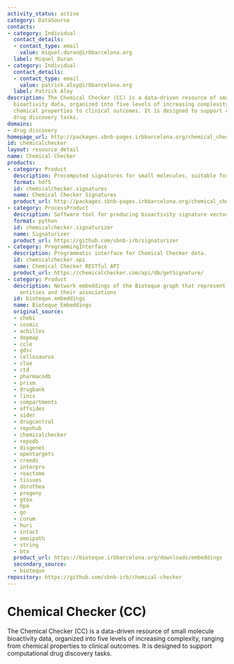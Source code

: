 ```yaml
---
activity_status: active
category: DataSource
contacts:
- category: Individual
  contact_details:
  - contact_type: email
    value: miquel.duran@irbbarcelona.org
  label: Miquel Duran
- category: Individual
  contact_details:
  - contact_type: email
    value: patrick.aloy@irbbarcelona.org
  label: Patrick Aloy
description: The Chemical Checker (CC) is a data-driven resource of small molecule
  bioactivity data, organized into five levels of increasing complexity, ranging from
  chemical properties to clinical outcomes. It is designed to support computational
  drug discovery tasks.
domains:
- drug discovery
homepage_url: http://packages.sbnb-pages.irbbarcelona.org/chemical_checker/
id: chemicalchecker
layout: resource_detail
name: Chemical Checker
products:
- category: Product
  description: Precomputed signatures for small molecules, suitable for machine learning.
  format: hdf5
  id: chemicalchecker.signatures
  name: Chemical Checker Signatures
  product_url: http://packages.sbnb-pages.irbbarcelona.org/chemical_checker/signaturization.html
- category: ProcessProduct
  description: Software tool for producing bioactivity signature vectors.
  format: python
  id: chemicalchecker.signaturizer
  name: Signaturizer
  product_url: https://github.com/sbnb-irb/signaturizer
- category: ProgrammingInterface
  description: Programmatic interface for Chemical Checker data.
  id: chemicalchecker.api
  name: Chemical Checker RESTful API
  product_url: https://chemicalchecker.com/api/db/getSignature/
- category: Product
  description: Network embeddings of the Bioteque graph that represent biological
    entities and their associations
  id: bioteque.embeddings
  name: Bioteque Embeddings
  original_source:
  - chebi
  - cosmic
  - achilles
  - depmap
  - ccle
  - gdsc
  - cellosaurus
  - clue
  - ctd
  - pharmacodb
  - prism
  - drugbank
  - lincs
  - compartments
  - offsides
  - sider
  - drugcentral
  - repohub
  - chemicalchecker
  - repodb
  - disgenet
  - opentargets
  - creeds
  - interpro
  - reactome
  - tissues
  - dorothea
  - progeny
  - gtex
  - hpa
  - go
  - corum
  - huri
  - intact
  - omnipath
  - string
  - bto
  product_url: https://bioteque.irbbarcelona.org/downloads/embeddings
  secondary_source:
  - bioteque
repository: https://github.com/sbnb-irb/chemical-checker
---
```

# Chemical Checker (CC)

The Chemical Checker (CC) is a data-driven resource of small molecule bioactivity data, organized into five levels of increasing complexity, ranging from chemical properties to clinical outcomes. It is designed to support computational drug discovery tasks.